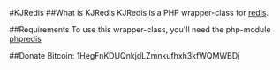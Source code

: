#KJRedis
##What is KJRedis
KJRedis is a PHP wrapper-class for [redis](http://redis.io).

##Requirements
To use this wrapper-class, you'll need the php-module [phpredis](https://github.com/nicolasff/phpredis)


##Donate
Bitcoin: 1HegFnKDUQnkjdLZmnkufhxh3kfWQMWBDj
